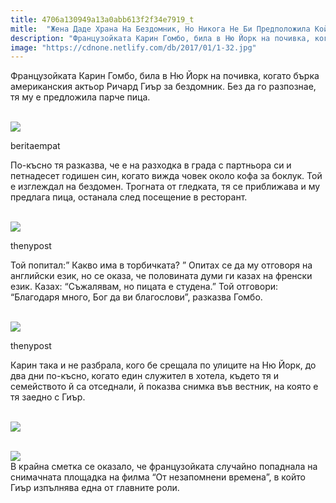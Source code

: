 ```yaml
---
title: 4706a130949a13a0abb613f2f34e7919_t
mitle:  "Жена Даде Храна На Бездомник, Но Никога Не Би Предположила Кой Всъщност Е Той!"
description: "Французойката Карин Гомбо, била в Ню Йорк на почивка, когато бърка американския актьор Ричард Гиър за бездомник. Без да го разпознае, тя му е предложила парче пица.   "
image: "https://cdnone.netlify.com/db/2017/01/1-32.jpg"
---
```


 <p>Французойката Карин Гомбо, била в Ню Йорк на почивка, когато бърка американския актьор Ричард Гиър за бездомник. Без да го разпознае, тя му е предложила парче пица.</p>       <br/><img src="https://cdnone.netlify.com/db/2017/01/1-32.jpg"/><br/><p>beritaempat</p>  <p>По-късно тя разказва, че е на разходка в града с партньора си и петнадесет годишен син, когато вижда човек около кофа за боклук. Той е изглеждал на бездомен. Трогната от гледката, тя се приближава и му предлага пица, останала след посещение в ресторант.</p>  <br/><img src="https://cdnone.netlify.com/db/2017/01/2-31.jpg"/><br/><p>thenypost</p>      <p>Той попитал:” Какво има в торбичката? ” Опитах се да му отговоря на английски език, но се оказа, че половината думи ги казах на френски език. Казах: “Съжалявам, но пицата е студена.” Той отговори: “Благодаря много, Бог да ви благослови”, разказва Гомбо.</p>   <br/><img src="https://cdnone.netlify.com/db/2017/01/3-31.jpg"/><br/><p>thenypost</p> <p>Карин така и не разбрала, кого бе срещала по улиците на Ню Йорк, до два дни по-късно, когато един служител в хотела, където тя и семейството й са отседнали, й показва снимка във вестник, на която е тя заедно с Гиър.</p> <p> <br/><img src="https://cdnone.netlify.com/db/2017/01/4-30.jpg"/><br/></p>       <p> <br/><img src="https://cdnone.netlify.com/db/2017/01/5-30.jpg"/><br/> В крайна сметка се оказало, че французойката случайно попаднала на снимачната площадка на филма “От незапомнени времена”, в който Гиър изпълнява една от главните роли.</p>       